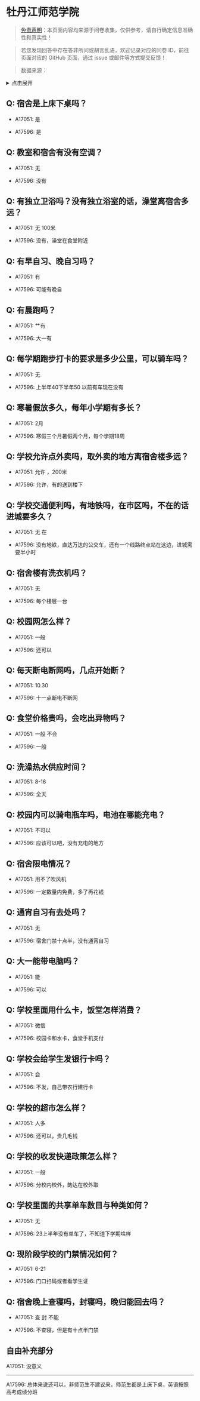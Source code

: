 # 牡丹江师范学院

> [免责声明](https://colleges.chat/#_3)：本页面内容均来源于问卷收集，仅供参考，请自行确定信息准确性和真实性！

> 若您发现回答中存在答非所问或胡言乱语，欢迎记录对应的问卷 ID，前往页面对应的 GitHub 页面，通过 issue 或邮件等方式提交反馈！

> 数据来源：

<details><summary>点击展开</summary>
<ul>
<li>A17051: 匿名 (2023 年 04 月)</li>
<li>A17596: 匿名 (2023 年 06 月)</li>
</ul>
</details>

## Q: 宿舍是上床下桌吗？

- A17051: 是

- A17596: 是

## Q: 教室和宿舍有没有空调？

- A17051: 无

- A17596: 没有

## Q: 有独立卫浴吗？没有独立浴室的话，澡堂离宿舍多远？

- A17051: 无 100米

- A17596: 没有，澡堂在食堂附近

## Q: 有早自习、晚自习吗？

- A17051: 有

- A17596: 可能有晚自

## Q: 有晨跑吗？

- A17051: 艹有

- A17596: 大一有

## Q: 每学期跑步打卡的要求是多少公里，可以骑车吗？

- A17051: 无

- A17596: 上半年40下半年50 以前有车现在没有

## Q: 寒暑假放多久，每年小学期有多长？

- A17051: 2月

- A17596: 寒假三个月暑假两个月，每个学期18周

## Q: 学校允许点外卖吗，取外卖的地方离宿舍楼多远？

- A17051: 允许 ，200米

- A17596: 允许，有的送到楼下

## Q: 学校交通便利吗，有地铁吗，在市区吗，不在的话进城要多久？

- A17051: 无 在

- A17596: 没有地铁，直达万达的公交车，还有一个线路终点站在这边，进城需要半小时

## Q: 宿舍楼有洗衣机吗？

- A17051: 无

- A17596: 每个楼层一台

## Q: 校园网怎么样？

- A17051: 一般

- A17596: 还可以

## Q: 每天断电断网吗，几点开始断？

- A17051: 10.30

- A17596: 十一点断电不断网

## Q: 食堂价格贵吗，会吃出异物吗？

- A17051: 一般 不会

- A17596: 一般

## Q: 洗澡热水供应时间？

- A17051: 8-16

- A17596: 全天

## Q: 校园内可以骑电瓶车吗，电池在哪能充电？

- A17051: 不可以

- A17596: 应该可以吧，没有充电的地方

## Q: 宿舍限电情况？

- A17051: 用不了吹风机

- A17596: 一定数量内免费，多了再花钱

## Q: 通宵自习有去处吗？

- A17051: 无

- A17596: 宿舍门禁十点半，没有通宵自习

## Q: 大一能带电脑吗？

- A17051: 能

- A17596: 可以

## Q: 学校里面用什么卡，饭堂怎样消费？

- A17051: 微信

- A17596: 校园卡和水卡，食堂手机支付

## Q: 学校会给学生发银行卡吗？

- A17051: 会

- A17596: 不发，自己带农行建行卡

## Q: 学校的超市怎么样？

- A17051: 人多

- A17596: 还可以，贵几毛钱

## Q: 学校的收发快递政策怎么样？

- A17051: 一般

- A17596: 分校内校外，韵达在校外取

## Q: 学校里面的共享单车数目与种类如何？

- A17051: 无

- A17596: 23上半年没有单车了，不知道下学期啥样

## Q: 现阶段学校的门禁情况如何？

- A17051: 6-21

- A17596: 门口扫码或者看学生证

## Q: 宿舍晚上查寝吗，封寝吗，晚归能回去吗？

- A17051: 查 封 不能

- A17596: 不查寝，但是有十点半门禁

## 自由补充部分

A17051: 没意义

***

A17596: 总体来说还可以，非师范生不建议来，师范生都是上床下桌，英语按照高考成绩分班